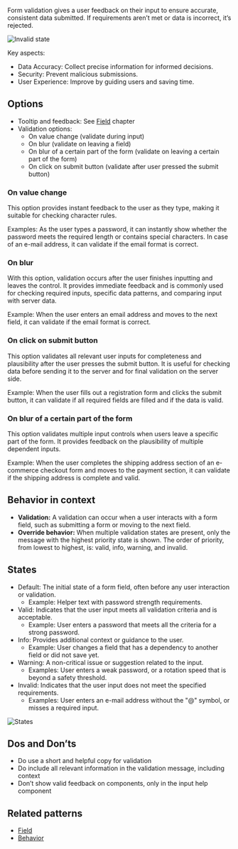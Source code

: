Form validation gives a user feedback on their input to ensure accurate, consistent data submitted. If requirements aren’t met or data is incorrect, it’s rejected.

![Invalid state](https://www.figma.com/design/wEptRgAezDU1z80Cn3eZ0o/iX-Pattern-Illustrations?node-id=2767-5955&t=IIgjTqoOEP524yAH-4)

Key aspects:
- Data Accuracy: Collect precise information for informed decisions.
- Security: Prevent malicious submissions.
- User Experience: Improve by guiding users and saving time.

## Options
- Tooltip and feedback: See [Field](forms-field.md) chapter
- Validation options:
	- On value change (validate during input)
	- On blur (validate on leaving a field)
	- On blur of a certain part of the form (validate on leaving a certain part of the form)
	- On click on submit button (validate after user pressed the submit button)

### On value change
This option provides instant feedback to the user as they type, making it suitable for checking character rules.

Examples: As the user types a password, it can instantly show whether the password meets the required length or contains special characters. In case of an e-mail address, it can validate if the email format is correct.

### On blur
With this option, validation occurs after the user finishes inputting and leaves the control. It provides immediate feedback and is commonly used for checking required inputs, specific data patterns, and comparing input with server data.

Example: When the user enters an email address and moves to the next field, it can validate if the email format is correct.

### On click on submit button
This option validates all relevant user inputs for completeness and plausibility after the user presses the submit button. It is useful for checking data before sending it to the server and for final validation on the server side. 

Example: When the user fills out a registration form and clicks the submit button, it can validate if all required fields are filled and if the data is valid.

### On blur of a certain part of the form
This option validates multiple input controls when users leave a specific part of the form. It provides feedback on the plausibility of multiple dependent inputs. 

Example: When the user completes the shipping address section of an e-commerce checkout form and moves to the payment section, it can validate if the shipping address is complete and valid.

## Behavior in context
- **Validation:** A validation can occur when a user interacts with a form field, such as submitting a form or moving to the next field.
- **Override behavior:** When multiple validation states are present, only the message with the highest priority state is shown. The order of priority, from lowest to highest, is: valid, info, warning, and invalid.

## States
- Default: The initial state of a form field, often before any user interaction or validation.
	- Example: Helper text with password strength requirements.
- Valid: Indicates that the user input meets all validation criteria and is acceptable.
	- Example: User enters a password that meets all the criteria for a strong password.
- Info: Provides additional context or guidance to the user.
	- Example: User changes a field that has a dependency to another field or did not save yet.
- Warning: A non-critical issue or suggestion related to the input.
	- Examples: User enters a weak password, or a rotation speed that is beyond a safety threshold.
- Invalid: Indicates that the user input does not meet the specified requirements.
	- Examples: User enters an e-mail address without the "@" symbol, or misses a required input.

![States](https://www.figma.com/design/wEptRgAezDU1z80Cn3eZ0o/iX-Pattern-Illustrations?node-id=2767-5681&t=IIgjTqoOEP524yAH-4)

## Dos and Don’ts
- Do use a short and helpful copy for validation
- Do include all relevant information in the validation message, including context
- Don’t show valid feedback on components, only in the input help component

## Related patterns
- [Field](forms-field.md)
- [Behavior](forms-behavior.md)
